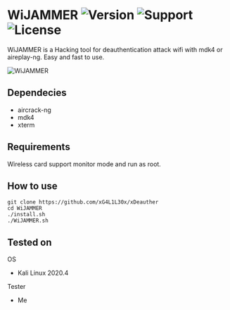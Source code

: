 # WiJAMMER ![Version](https://img.shields.io/badge/WiJAMMER-v1.0-blue) ![Support](https://img.shields.io/badge/Supported%20OS-Linux-red) ![License](https://img.shields.io/badge/Licence-GPL-green)
WiJAMMER is a Hacking tool for deauthentication attack wifi with mdk4 or aireplay-ng. Easy and fast to use.


![WiJAMMER](https://user-images.githubusercontent.com/48313492/144552630-dde21b0f-5f96-4c45-a0ca-5c4d3e7aa265.PNG)


## Dependecies
- aircrack-ng
- mdk4
- xterm


## Requirements
Wireless card support monitor mode and run as root.


## How to use
```
git clone https://github.com/xG4L1L30x/xDeauther
cd WiJAMMER
./install.sh
./WiJAMMER.sh
```

## Tested on
OS
- Kali Linux 2020.4

Tester
- Me
